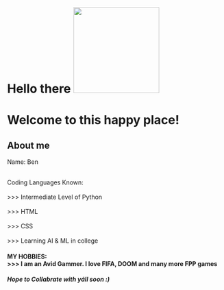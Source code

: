 <h1> Hello there <img src="https://media.tenor.com/jeEg-0Lw_48AAAAj/hi-mickey.gif" width="200px"> <h1>

Welcome to this happy place!
 <h2> About me </h2
<h3> Name: Ben 
  
  
 
  
  <br>Coding Languages Known:</br> <br> >>> Intermediate Level of Python</br>
                            <br> >>> HTML</br>
                             <br>>>> CSS</br>
                             <br> >>> Learning AI & ML in college </br>
                       
 <h4> MY HOBBIES:
<br> >>> I am an Avid Gammer. I love FIFA, DOOM and many more FPP games </br>
  <h5> Hope to Collabrate with yáll soon :)  </h5>
  
